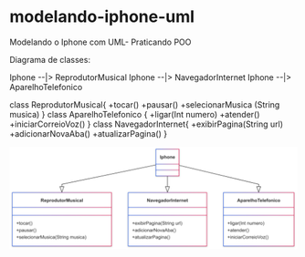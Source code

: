 # modelando-iphone-uml
Modelando o Iphone com UML- Praticando POO

Diagrama de classes: 

Iphone --|> ReprodutorMusical 
Iphone --|> NavegadorInternet 
Iphone --|> AparelhoTelefonico 

class ReprodutorMusical{
+tocar()
+pausar()
+selecionarMusica (String musica) 
}
class AparelhoTelefonico {
+ligar(Int numero) 
+atender()
+iniciarCorreioVoz()
}
class NavegadorInternet{
+exibirPagina(String url) 
+adicionarNovaAba() 
+atualizarPagina() 
}

![alt text](DiagramaIphone.png)